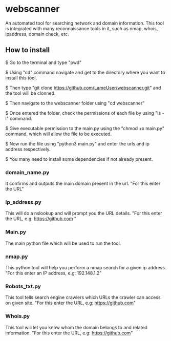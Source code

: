 # webscanner

An automated tool for searching network and domain information. This tool is integrated with many reconnaissance tools in it, such as nmap, whois, ipaddress, domain check, etc. 

## How to install 

$ Go to the terminal and type "pwd"

$ Using "cd" command navigate and get to the directory where you want to install this tool.

$ Then type "git clone https://github.com/LameUser/webscanner.git" and the tool will be clonned.

$ Then navigate to the webscanner folder using "cd webscanner"

$ Once entered the folder, check the permissions of each file by using "ls -l" command.

$ Give executable permission to the main.py using the "chmod +x main.py" command, which will allow the file to be executed.

$ Now run the file using "python3 main.py" and enter the urls and ip address respectively.

$ You many need to install some dependencies if not already present.

### domain_name.py

It confirms and outputs the main domain present in the url.
"For this enter the URL"

### ip_address.py

This will do a nslookup and will prompt you the URL details.
"For this enter the URL, e.g: https://github.com "

### Main.py

The main python file which will be used to run the tool.

### nmap.py

This python tool will help you perform a nmap search for a given ip address.
"For this enter an IP address, e.g: 192.148.1.2"

### Robots_txt.py

This tool tells search engine crawlers which URLs the crawler can access on given site.
"For this enter the URL, e.g: https://github.com"

### Whois.py

This tool will let you know whom the domain belongs to and related information.
"For this enter the URL, e.g: https://github.com"
